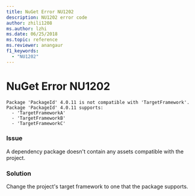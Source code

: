 ```yaml
---
title: NuGet Error NU1202
description: NU1202 error code
author: zhili1208
ms.author: lzhi
ms.date: 06/25/2018
ms.topic: reference
ms.reviewer: anangaur
f1_keywords: 
  - "NU1202"
---
```


# NuGet Error NU1202

```
Package 'PackageId' 4.0.11 is not compatible with 'TargetFramework'. Package 'PackageId' 4.0.11 supports:
  - 'TargetFrameworkA'
  - 'TargetFrameworkB'
  - 'TargetFrameworkC'
```

### Issue
A dependency package doesn't contain any assets compatible with the project.

### Solution
Change the project's target framework to one that the package supports.